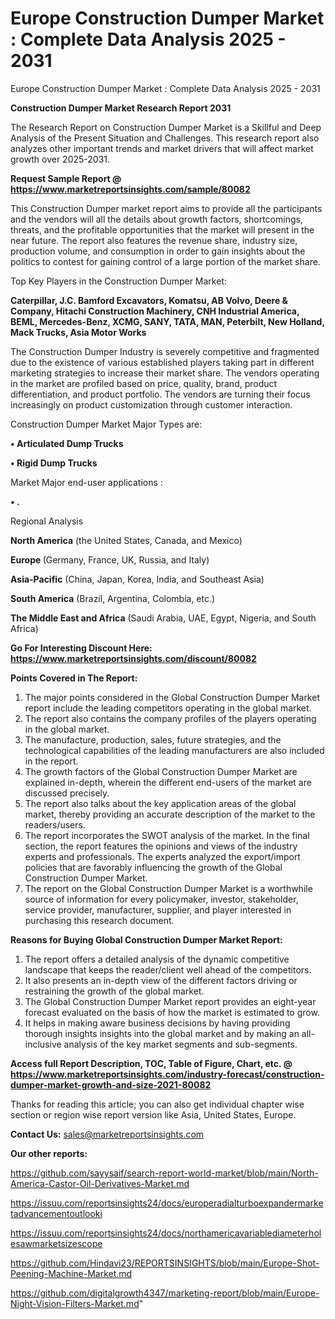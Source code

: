 # Europe Construction Dumper Market : Complete Data Analysis 2025 - 2031
Europe Construction Dumper Market : Complete Data Analysis 2025 - 2031

<strong>Construction Dumper Market Research Report 2031</strong>

The Research Report on Construction Dumper Market is a Skillful and Deep Analysis of the Present Situation and Challenges. This research report also analyzes other important trends and market drivers that will affect market growth over 2025-2031.

<strong>Request Sample Report @ <a href=https://www.marketreportsinsights.com/sample/80082>https://www.marketreportsinsights.com/sample/80082</a></strong>

This Construction Dumper market report aims to provide all the participants and the vendors will all the details about growth factors, shortcomings, threats, and the profitable opportunities that the market will present in the near future. The report also features the revenue share, industry size, production volume, and consumption in order to gain insights about the politics to contest for gaining control of a large portion of the market share.

Top Key Players in the Construction Dumper Market:

<strong>Caterpillar, J.C. Bamford Excavators, Komatsu, AB Volvo, Deere & Company, Hitachi Construction Machinery, CNH Industrial America, BEML, Mercedes-Benz, XCMG, SANY, TATA, MAN, Peterbilt, New Holland, Mack Trucks, Asia Motor Works</strong>

The Construction Dumper Industry is severely competitive and fragmented due to the existence of various established players taking part in different marketing strategies to increase their market share. The vendors operating in the market are profiled based on price, quality, brand, product differentiation, and product portfolio. The vendors are turning their focus increasingly on product customization through customer interaction.

Construction Dumper Market Major Types are:

<strong>• Articulated Dump Trucks

• Rigid Dump Trucks</strong>

Market Major end-user applications :

<strong>• .</strong>

Regional Analysis

</u><strong><b>North America</b></strong> (the United States, Canada, and Mexico)

<strong><b>Europe </b></strong>(Germany, France, UK, Russia, and Italy)

<strong><b>Asia-Pacific</b></strong> (China, Japan, Korea, India, and Southeast Asia)

<strong><b>South America</b></strong> (Brazil, Argentina, Colombia, etc.)

<strong><b>The Middle East and Africa</b></strong> (Saudi Arabia, UAE, Egypt, Nigeria, and South Africa)

<strong>Go For Interesting Discount Here: <a href=https://www.marketreportsinsights.com/discount/80082>https://www.marketreportsinsights.com/discount/80082</a></strong>

<strong>Points Covered in The Report:</strong>
<ol>
  <li>The major points considered in the Global Construction Dumper Market report include the leading competitors operating in the global market.</li>
  <li>The report also contains the company profiles of the players operating in the global market.</li>
  <li>The manufacture, production, sales, future strategies, and the technological capabilities of the leading manufacturers are also included in the report.</li>
  <li>The growth factors of the Global Construction Dumper Market are explained in-depth, wherein the different end-users of the market are discussed precisely.</li>
  <li>The report also talks about the key application areas of the global market, thereby providing an accurate description of the market to the readers/users.</li>
  <li>The report incorporates the SWOT analysis of the market. In the final section, the report features the opinions and views of the industry experts and professionals. The experts analyzed the export/import policies that are favorably influencing the growth of the Global Construction Dumper Market.</li>
  <li>The report on the Global Construction Dumper Market is a worthwhile source of information for every policymaker, investor, stakeholder, service provider, manufacturer, supplier, and player interested in purchasing this research document.</li>
</ol>
<strong>Reasons for Buying Global Construction Dumper Market Report:</strong>

<ol>
  <li>The report offers a detailed analysis of the dynamic competitive landscape that keeps the reader/client well ahead of the competitors.</li>
  <li>It also presents an in-depth view of the different factors driving or restraining the growth of the global market.</li>
  <li>The Global Construction Dumper Market report provides an eight-year forecast evaluated on the basis of how the market is estimated to grow.</li>
  <li>It helps in making aware business decisions by having providing thorough insights insights into the global market and by making an all-inclusive analysis of the key market segments and sub-segments.</li>
</ol>
<strong>Access full Report Description, TOC, Table of Figure, Chart, etc. @ <a href=https://www.marketreportsinsights.com/industry-forecast/construction-dumper-market-growth-and-size-2021-80082>https://www.marketreportsinsights.com/industry-forecast/construction-dumper-market-growth-and-size-2021-80082</a></strong>


Thanks for reading this article; you can also get individual chapter wise section or region wise report version like Asia, United States, Europe.

<strong>Contact Us:</strong>
sales@marketreportsinsights.com

<strong>Our other reports:</strong>

<a href=https://github.com/sayysaif/search-report-world-market/blob/main/North-America-Castor-Oil-Derivatives-Market.md>https://github.com/sayysaif/search-report-world-market/blob/main/North-America-Castor-Oil-Derivatives-Market.md</a>

<a href=https://issuu.com/reportsinsights24/docs/europeradialturboexpandermarketadvancementoutlooki>https://issuu.com/reportsinsights24/docs/europeradialturboexpandermarketadvancementoutlooki</a>

<a href=https://issuu.com/reportsinsights24/docs/northamericavariablediameterholesawmarketsizescope>https://issuu.com/reportsinsights24/docs/northamericavariablediameterholesawmarketsizescope</a>

<a href=https://github.com/Hindavi23/REPORTSINSIGHTS/blob/main/Europe-Shot-Peening-Machine-Market.md>https://github.com/Hindavi23/REPORTSINSIGHTS/blob/main/Europe-Shot-Peening-Machine-Market.md</a>

<a href=https://github.com/digitalgrowth4347/marketing-report/blob/main/Europe-Night-Vision-Filters-Market.md>https://github.com/digitalgrowth4347/marketing-report/blob/main/Europe-Night-Vision-Filters-Market.md</a>"
